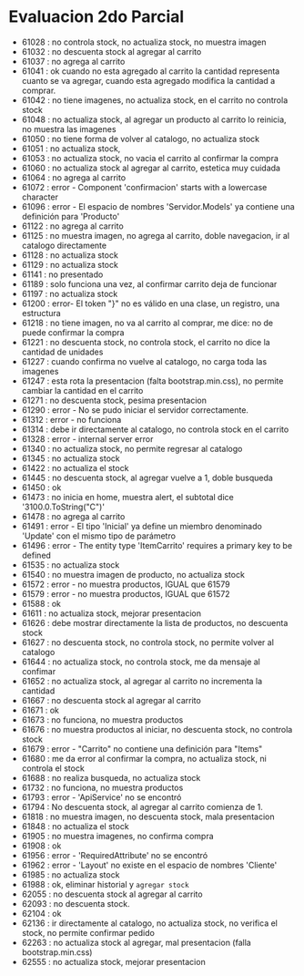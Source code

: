 # Evaluacion 2do Parcial
- 61028 : no controla stock, no actualiza stock, no muestra imagen
- 61032 : no descuenta stock al agregar al carrito
- 61037 : no agrega al carrito
- 61041 : ok cuando no esta agregado al carrito la cantidad representa cuanto se va agregar, cuando esta agregado modifica la cantidad a comprar. 
- 61042 : no tiene imagenes, no actualiza stock, en el carrito no controla stock
- 61048 : no actualiza stock, al agregar un producto al carrito lo reinicia, no muestra las imagenes
- 61050 : no tiene forma de volver al catalogo, no actualiza stock
- 61051 : no actualiza stock, 
- 61053 : no actualiza stock, no vacia el carrito al confirmar la compra
- 61060 : no actualiza stock al agregar al carrito, estetica muy cuidada
- 61064 : no agrega al carrito
- 61072 : error - Component 'confirmacion' starts with a lowercase character
- 61096 : error - El espacio de nombres 'Servidor.Models' ya contiene una definición para 'Producto'
- 61122 : no agrega al carrito
- 61125 : no muestra imagen, no agrega al carrito, doble navegacion, ir al catalogo directamente
- 61128 : no actualiza stock
- 61129 : no actualiza stock
- 61141 : no presentado
- 61189 : solo funciona una vez, al confirmar carrito deja de funcionar
- 61197 : no actualiza stock
- 61200 : error- El token "}" no es válido en una clase, un registro, una estructura
- 61218 : no tiene imagen, no va al carrito al comprar, me dice: no de puede confirmar la compra
- 61221 : no descuenta stock, no controla stock, el carrito no dice la cantidad de unidades
- 61227 : cuando confirma no vuelve al catalogo, no carga toda las imagenes
- 61247 : esta rota la presentacion (falta bootstrap.min.css), no permite cambiar la cantidad en el carrito
- 61271 : no descuenta stock, pesima presentacion
- 61290 : error - No se pudo iniciar el servidor correctamente.
- 61312 : error - no funciona
- 61314 : debe ir directamente al catalogo, no controla stock en el carrito
- 61328 : error - internal server error
- 61340 : no actualiza stock, no permite regresar al catalogo
- 61345 : no actualiza stock
- 61422 : no actualiza el stock
- 61445 : no descuenta stock, al agregar vuelve a 1, doble busqueda
- 61450 : ok
- 61473 : no inicia en home, muestra alert, el subtotal dice '3100.0.ToString("C")'
- 61478 : no agrega al carrito
- 61491 : error - El tipo 'Inicial' ya define un miembro denominado 'Update' con el mismo tipo de parámetro
- 61496 : error - The entity type 'ItemCarrito' requires a primary key to be defined
- 61535 : no actualiza stock
- 61540 : no muestra imagen de producto, no actualiza stock
- 61572 : error - no muestra productos, IGUAL que 61579
- 61579 : error - no muestra productos, IGUAL que 61572
- 61588 : ok
- 61611 : no actualiza stock, mejorar presentacion
- 61626 : debe mostrar directamente la lista de productos, no descuenta stock
- 61627 : no descuenta stock, no controla stock, no permite volver al catalogo
- 61644 : no actualiza stock, no controla stock, me da mensaje al confimar
- 61652 : no actualiza stock, al agregar al carrito no incrementa la cantidad
- 61667 : no descuenta stock al agregar al carrito 
- 61671 : ok
- 61673 : no funciona, no muestra productos
- 61676 : no muestra productos al iniciar, no descuenta stock, no controla stock
- 61679 : error - "Carrito" no contiene una definición para "Items"
- 61680 : me da error al confirmar la compra, no actualiza stock, ni controla el stock
- 61688 : no realiza busqueda, no actualiza stock
- 61732 : no funciona, no muestra productos
- 61793 : error - 'ApiService' no se encontró
- 61794 : No descuenta stock, al agregar al carrito comienza de 1.
- 61818 : no muestra imagen, no descuenta stock, mala presentacion
- 61848 : no actualiza el stock
- 61905 : no muestra imagenes, no confirma compra
- 61908 : ok 
- 61956 : error - 'RequiredAttribute' no se encontró
- 61962 : error - 'Layout' no existe en el espacio de nombres 'Cliente'
- 61985 : no actualiza stock
- 61988 : ok, eliminar historial y `agregar stock`
- 62055 : no descuenta stock al agregar al carrito
- 62093 : no descuenta stock.
- 62104 : ok
- 62136 : ir directamente al catalogo, no actualiza stock, no verifica el stock, no permite confirmar pedido
- 62263 : no actualiza stock al agregar, mal presentacion (falla bootstrap.min.css)
- 62555 : no actualiza stock, mejorar presentacion
